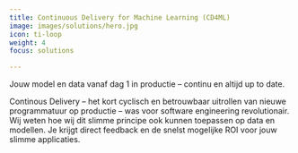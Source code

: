 ```yaml
---
title: Continuous Delivery for Machine Learning (CD4ML)
image: images/solutions/hero.jpg
icon: ti-loop
weight: 4
focus: solutions

---
```

Jouw model en data vanaf dag 1 in productie – continu en altijd up to date.

Continous Delivery – het kort cyclisch en betrouwbaar uitrollen van nieuwe programmatuur op productie – was voor software engineering revolutionair. Wij weten hoe wij dit slimme principe ook kunnen toepassen op data en modellen. Je krijgt direct feedback en de snelst mogelijke ROI voor jouw slimme applicaties.